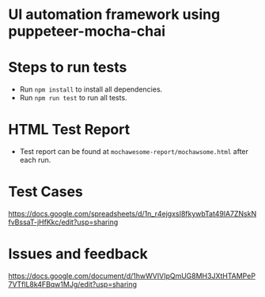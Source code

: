 # UI automation framework using puppeteer-mocha-chai

# Steps to run tests
* Run `npm install` to install all dependencies.
* Run `npm run test` to run all tests.

# HTML Test Report
* Test report can be found at `mochawesome-report/mochawsome.html` after each run.


# Test Cases
https://docs.google.com/spreadsheets/d/1n_r4ejgxsI8fkywbTat49lA7ZNskNfvBssaT-jHfKkc/edit?usp=sharing

# Issues and feedback
https://docs.google.com/document/d/1hwWVIVIpQmUG8MH3JXtHTAMPeP7VTflL8k4FBqw1MJg/edit?usp=sharing

